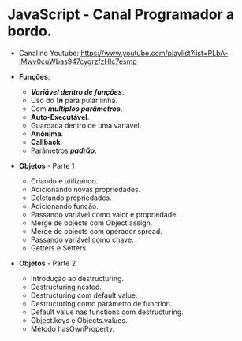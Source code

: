 # JavaScript - Canal Programador a bordo.

- Canal no Youtube: https://www.youtube.com/playlist?list=PLbA-jMwv0cuWbas947cygrzfzHIc7esmp


- **Funções**:
    - ***Variável dentro de funções***.
    - Uso do ***\n*** para pular linha.
    - Com ***multiplos parâmetros***.
    - **Auto-Executável**.
    - Guardada dentro de uma variável.
    - **Anônima**.
    - **Callback**.
    - Parâmetros ***padrão***.


- **Objetos** - Parte 1

    - Criando e utilizando.
    - Adicionando novas propriedades.
    - Deletando propriedades.
    - Adicionando função.
    - Passando variável como valor e propriedade.
    - Merge de objects com Object.assign.
    - Merge de objects com operador spread.
    - Passando variável como chave.
    - Getters e Setters.

- **Objetos** - Parte 2

    - Introdução ao destructuring.
    - Destructuring nested.
    - Destructuring com default value.
    - Destructuring como parâmetro de function.
    - Default value nas functions com destructuring.
    - Object.keys e Objects.values.
    - Método hasOwnProperty.